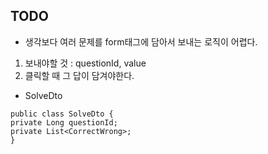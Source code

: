 <h2 id="todo">TODO</h2>
<ul>
<li>생각보다 여러 문제를 form태그에 담아서 보내는 로직이 어렵다.</li>
</ul>
<ol>
<li>보내야할 것 : questionId, value</li>
<li>클릭할 때 그 답이 담겨야한다.</li>
</ol>
<ul>
<li>SolveDto</li>
</ul>
<pre><code>public class SolveDto {
private Long questionId;
private List&lt;CorrectWrong&gt;;
}</code></pre>